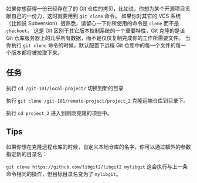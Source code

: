 如果你想获得一份已经存在了的 Git 仓库的拷贝，比如说，你想为某个开源项目贡献自己的一份力，这时就要用到 `git clone` 命令。 如果你对其它的 VCS 系统（比如说 Subversion）很熟悉，请留心一下你所使用的命令是 `clone` 而不是 `checkout`。 这是 Git 区别于其它版本控制系统的一个重要特性，Git 克隆的是该 Git 仓库服务器上的几乎所有数据，而不是仅仅复制完成你的工作所需要文件。 当你执行 `git clone` 命令的时候，默认配置下远程 Git 仓库中的每一个文件的每一个版本都将被拉取下来。

## 任务

执行 `cd /git-101/local-project/` 切换到新的目录

执行 `git clone /git-101/remote-project/project_2` 克隆远端仓库到目录下。

执行 `cd project_2` 进入到刚刚克隆的项目中。

## Tips

如果你想在克隆远程仓库的时候，自定义本地仓库的名字，你可以通过额外的参数指定新的目录名：

`git clone https://github.com/libgit2/libgit2 mylibgit`
这会执行与上一条命令相同的操作，但目标目录名变为了 `mylibgit`。